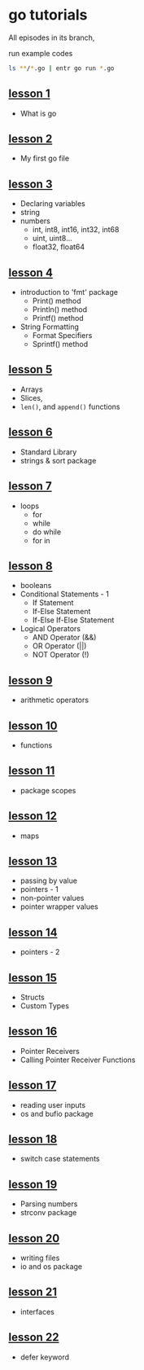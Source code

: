 # go tutorials

All episodes in its branch,

run example codes

```bash
ls **/*.go | entr go run *.go
```

## [lesson 1](https://github.com/KerimCETINBAS/golang/tree/lesson_1)

- What is go

## [lesson 2](https://github.com/KerimCETINBAS/golang/tree/lesson_2)

- My first go file

## [lesson 3](https://github.com/KerimCETINBAS/golang/tree/lesson_3)

- Declaring variables
- string
- numbers
  - int, int8, int16, int32, int68
  - uint, uint8...
  - float32, float64

## [lesson 4](https://github.com/KerimCETINBAS/golang/tree/lesson_4)

- introduction to 'fmt' package
  - Print() method
  - Println() method
  - Printf() method
- String Formatting
  - Format Specifiers
  - Sprintf() method

## [lesson 5](https://github.com/KerimCETINBAS/golang/tree/lesson_5)

- Arrays
- Slices,
- `len()`, and `append()` functions

## [lesson 6](https://github.com/KerimCETINBAS/golang/tree/lesson_6)

- Standard Library
- strings & sort package

## [lesson 7](https://github.com/KerimCETINBAS/golang/tree/lesson_7)

- loops
  - for
  - while
  - do while
  - for in

## [lesson 8](https://github.com/KerimCETINBAS/golang/tree/lesson_8)

- booleans
- Conditional Statements - 1
  - If Statement
  - If-Else Statement
  - If-Else If-Else Statement
- Logical Operators
  - AND Operator (&&)
  - OR Operator (||)
  - NOT Operator (!)

## [lesson 9](https://github.com/KerimCETINBAS/golang/tree/lesson_9)

- arithmetic operators

## [lesson 10](https://github.com/KerimCETINBAS/golang/tree/lesson_10)

- functions

## [lesson 11](https://github.com/KerimCETINBAS/golang/tree/lesson_11)

- package scopes

## [lesson 12](https://github.com/KerimCETINBAS/golang/tree/lesson_12)

- maps

## [lesson 13](https://github.com/KerimCETINBAS/golang/tree/lesson_13)

- passing by value
- pointers - 1
- non-pointer values
- pointer wrapper values

## [lesson 14](https://github.com/KerimCETINBAS/golang/tree/lesson_14)

- pointers - 2

## [lesson 15](https://github.com/KerimCETINBAS/golang/tree/lesson_15)

- Structs
- Custom Types

## [lesson 16](https://github.com/KerimCETINBAS/golang/tree/lesson_16)

- Pointer Receivers
- Calling Pointer Receiver Functions

## [lesson 17](https://github.com/KerimCETINBAS/golang/tree/lesson_17)

- reading user inputs
- os and bufio package

## [lesson 18](https://github.com/KerimCETINBAS/golang/tree/lesson_18)

- switch case statements

## [lesson 19](https://github.com/KerimCETINBAS/golang/tree/lesson_19)

- Parsing numbers
- strconv package

## [lesson 20](https://github.com/KerimCETINBAS/golang/tree/lesson_20)

- writing files
- io and os package

## [lesson 21](https://github.com/KerimCETINBAS/golang/tree/lesson_21)

- interfaces

## [lesson 22](https://github.com/KerimCETINBAS/golang/tree/lesson_22)

- defer keyword
